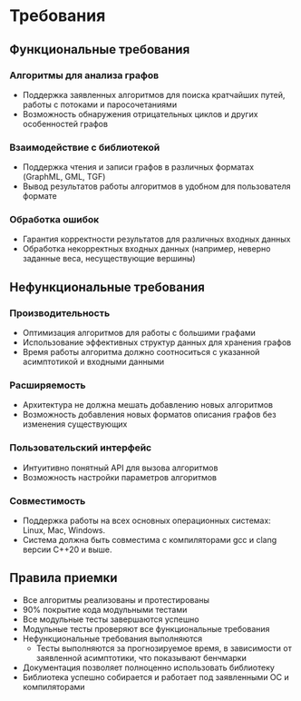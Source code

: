 # Требования

## Функциональные требования

### Алгоритмы для анализа графов

- Поддержка заявленных алгоритмов для поиска кратчайших путей, работы с потоками и паросочетаниями
- Возможность обнаружения отрицательных циклов и других особенностей графов

### Взаимодействие с библиотекой
- Поддержка чтения и записи графов в различных форматах (GraphML, GML, TGF)
- Вывод результатов работы алгоритмов в удобном для пользователя формате

### Обработка ошибок
- Гарантия корректности результатов для различных входных данных
- Обработка некорректных входных данных (например, неверно заданные веса, несуществующие вершины)

## Нефункциональные требования

### Производительность
- Оптимизация алгоритмов для работы с большими графами
- Использование эффективных структур данных для хранения графов
- Время работы алгоритма должно соотноситься с указанной асимптотикой и входными данными

### Расширяемость
- Архитектура не должна мешать добавлению новых алгоритмов
- Возможность добавления новых форматов описания графов без изменения существующих

### Пользовательский интерфейс
- Интуитивно понятный API для вызова алгоритмов
- Возможность настройки параметров алгоритмов


### Совместимость
- Поддержка работы на всех основных операционных системах: Linux, Mac, Windows.
- Система должна быть совместима с компиляторами gcc и clang версии C++20 и выше.


## Правила приемки
 - Все алгоритмы реализованы и протестированы
 - 90% покрытие кода модульными тестами
 - Все модульные тесты завершаются успешно
 - Модульные тесты проверяют все функциональные требования
 - Нефункциональные требования выполняются
   - Тесты выполняются за прогнозируемое время, в зависимости от заявленной асимптотики, что показывают бенчмарки
 - Документация позволяет полноценно использовать библиотеку
 - Библиотека успешно собирается и работает под заявленными ОС и компиляторами